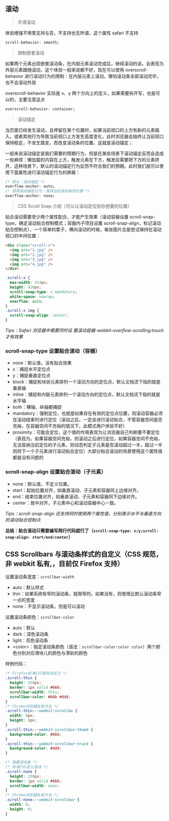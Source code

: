 ## 滚动

> 平滑滚动

体验增强不用管支持与否，不支持也无所谓，这个属性 safari 不支持

```css
scroll-behavior: smooth;
```

> 限制嵌套滚动

如果两个元素出现嵌套滚动条，在内层元素滚动完成后，继续滚动的话，会表现为外层元素跟随滚动，这个体验一般来说都不好，现在可以使用 overscroll-behavior 进行滚动行为的限制：在内层元素上滚动，哪怕滚动条全部滚动完毕，也不会滚动外层

overscroll-behavior 实际是 x、y 两个方向上的定义，如果需要拆开写，也是可以的，主要注意这点

```css
overscroll-behavior: container;
```

> 滚动锚定

当页面已经发生滚动，且停留在某个位置时，如果当前视口的上方有新的元素插入，或者其他行为导致当前视口上方发生高度变化，此时浏览器会始终让当前视口保持稳定，不发生跳变，而改变滚动条的位置，这就是滚动锚定；

一般来说滚动锚定是我们需要的预期行为，但是在某些场景下滚动锚定反而会造成一些麻烦：懒加载的内容在上方，触发元素在下方，触发后需要把下方的元素挤开，这种场景下，默认的滚动锚定行为反而不符合我们的预期。此时我们就可以使用下面属性进行滚动锚定行为的屏蔽：

```css
/* 默认：滚动锚定 */
overflow-anchor: auto;
/* 禁用滚动锚定行为：保持当前滚动条的位置 */
overflow-anchor: none;
```

> CSS Scroll Snap 介绍（可以让滚动定位到你想要的位置）

贴合滚动需要至少两个属性配合，才能产生效果（滚动容器设置 scroll-snap-type，确定滚动贴合控制模式；容器内子项目设置 scroll-snap-align，标记滚动贴合控制点），一个简单的栗子，横向滚动的时候，每张图片总是尝试保持在滚动视口的中间位置：

```html
<div class="scroll-x">
  <img src="1.jpg" />
  <img src="2.jpg" />
  <img src="3.jpg" />
  <img src="4.jpg" />
</div>
```

```css
.scroll-x {
  max-width: 414px;
  height: 420px;
  scroll-snap-type: x mandatory;
  white-space: nowrap;
  overflow: auto;
}
.scroll-x img {
  scroll-snap-align: center;
}
```

_Tips：Safari 浏览器中需要同时设 置滚动容器-webkit-overflow-scrolling:touch 才有效果_

### scroll-snap-type 设置贴合滚动（容器）

- none：默认值，没有贴合效果
- x：捕捉水平定位点
- y：捕捉垂直定位点
- block：捕捉和块状元素排列一个滚动方向的定位点，默认文档流下指的就是垂直轴
- inline：捕捉和内联元素排列一个滚动方向的定位点，默认文档流下指的就是水平轴
- both：横轴、纵轴都捕捉
- mandatory：强制定位，也就是如果存在有效的定位点位置，则滚动容器必须在滚动结束时进行定位（滚动之后，一定会进行滚动贴合，不管容器空间是否充裕，在容器空间不充裕的情况下，此模式用户体验不好）
- proximity：可能会定位，这个值的作用表现为让浏览器自己判断要不要定位（表现为，如果容器空间充裕，则滚动之后进行定位，如果容器空间不充裕，无法容纳当前定位的子元素，则动态判定子元素是否滚动超过一半，超过一半则将下一个子元素进行滚动贴合定位）大部分贴合滚动的场景使用这个属性值都是没有问题的

### scroll-snap-align 设置贴合滚动（子元素）

- none：默认值，不定义位置。
- start：起始位置对齐，如垂直滚动、子元素和容器同上边缘对齐。
- end：结束位置对齐，如垂直滚动、子元素和容器同下边缘对齐。
- center：居中对齐，子元素中心和滚动容器中心一致。

_Tips：scroll-snap-align 还支持同时使用两个属性值，分别表示水平与垂直方向的滚动贴合控制点_

**总结：贴合滚动只需要编写两行代码就行了（`scroll-snap-type: x/y;scroll-snap-align: start/end/center`）**

## CSS Scrollbars 与滚动条样式的自定义（CSS 规范，非 webkit 私有,，目前仅 Firefox 支持）

设置滚动条宽度：`scrollbar-width`

- auto：默认样式
- thin：如果系统有窄的滚动条，就用窄的，如果没有，则使用比默认滚动条窄一点的宽度
- none：不显示滚动条，但是可以滚动

设置滚动条颜色：`scrollbar-color`

- auto：默认
- dark：深色滚动条
- light：亮色滚动条
- &lt;color&gt;：指定滚动条颜色（语法：`scrollbar-color:color color`）两个颜色分别对应滑块儿的颜色与滑轨的颜色

样例代码：

```css
/* Firefox标准CSS属性自定义 */
.scroll-thin {
  height: 150px;
  border: 1px solid #666;
  scrollbar-width: thin;
  scrollbar-color: #bbb #ddd;
}
/* Chrome浏览器私有方法 */
.scroll-thin::-webkit-scrollba {
  width: 8px;
  height: 8px;
}
.scroll-thin::-webkit-scrollbar-thumb {
  background-color: #bbb;
}
.scroll-thin::-webkit-scrollbar-track {
  background-color: #ddd;
}

/* 隐藏滚动条 */
/* 标准CSS定义语法 */
.scroll-none {
  height: 150px;
  border: 1px solid #666;
  scrollbar-width: none;
}
/* Chrome浏览器私有方法 */
.scroll-none::-webkit-scrollbar {
  width: 0;
  height: 0;
}
```
